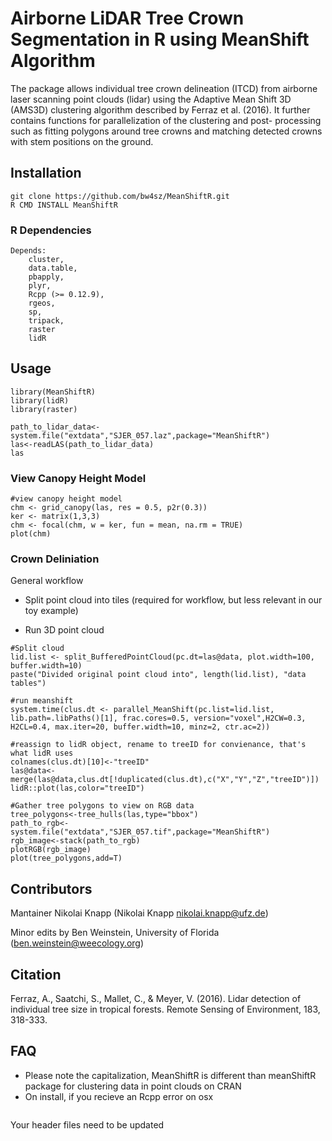# Airborne LiDAR Tree Crown Segmentation in R using MeanShift Algorithm

The package allows individual tree crown delineation (ITCD) from 
airborne laser scanning point clouds (lidar) using the Adaptive Mean Shift 
3D (AMS3D) clustering algorithm described by Ferraz et al. (2016). It 
further	contains functions for parallelization of the clustering and post-
  processing such as fitting polygons around tree crowns and matching 
detected crowns with stem positions on the ground.

## Installation

```{r}
git clone https://github.com/bw4sz/MeanShiftR.git
R CMD INSTALL MeanShiftR
```
### R Dependencies
```
Depends:
    cluster,
    data.table,
    pbapply,
    plyr,
    Rcpp (>= 0.12.9),
    rgeos,
    sp,
    tripack,
    raster
    lidR
```

## Usage

```{r}
library(MeanShiftR)
library(lidR)
library(raster)

path_to_lidar_data<-system.file("extdata","SJER_057.laz",package="MeanShiftR")
las<-readLAS(path_to_lidar_data)
las
```

### View Canopy Height Model

```{r,fig.height=5,fig.width=5}
#view canopy height model
chm <- grid_canopy(las, res = 0.5, p2r(0.3))
ker <- matrix(1,3,3)
chm <- focal(chm, w = ker, fun = mean, na.rm = TRUE)
plot(chm)
```

### Crown Deliniation

General workflow

* Split point cloud into tiles (required for workflow, but less relevant in our toy example)

* Run 3D point cloud

```{r}
#Split cloud
lid.list <- split_BufferedPointCloud(pc.dt=las@data, plot.width=100, buffer.width=10)
paste("Divided original point cloud into", length(lid.list), "data tables")

#run meanshift
system.time(clus.dt <- parallel_MeanShift(pc.list=lid.list, lib.path=.libPaths()[1], frac.cores=0.5, version="voxel",H2CW=0.3, H2CL=0.4, max.iter=20, buffer.width=10, minz=2, ctr.ac=2))

#reassign to lidR object, rename to treeID for convienance, that's what lidR uses
colnames(clus.dt)[10]<-"treeID"
las@data<-merge(las@data,clus.dt[!duplicated(clus.dt),c("X","Y","Z","treeID")])
lidR::plot(las,color="treeID")

#Gather tree polygons to view on RGB data
tree_polygons<-tree_hulls(las,type="bbox")
path_to_rgb<-system.file("extdata","SJER_057.tif",package="MeanShiftR")
rgb_image<-stack(path_to_rgb)
plotRGB(rgb_image)
plot(tree_polygons,add=T)
```

## Contributors

Mantainer Nikolai Knapp (Nikolai Knapp <nikolai.knapp@ufz.de>) 

Minor edits by Ben Weinstein, University of Florida (ben.weinstein@weecology.org)
  
## Citation

Ferraz, A., Saatchi, S., Mallet, C., & Meyer, V. (2016). Lidar detection of individual tree size in tropical forests. Remote Sensing of Environment, 183, 318-333.

## FAQ
 * Please note the capitalization, MeanShiftR is different than meanShiftR package for clustering data in point clouds on CRAN
 * On install, if you recieve an Rcpp error on osx

```/usr/local/clang4/bin/../include/c++/v1/math.h:301:15: fatal error: 'math.h' file not found
```
 
 Your header files need to be updated

```sudo installer -pkg /Library/Developer/CommandLineTools/Packages/macOS_SDK_headers_for_macOS_10.14.pkg -target /
```
